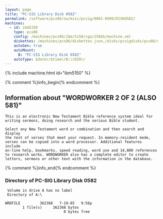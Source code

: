 ```yaml
---
layout: page
title: "PC-SIG Library Disk #582"
permalink: /software/pcx86/sw/misc/pcsig/0001-0999/DISK0582/
machines:
  - id: ibm5150
    type: pcx86
    config: /machines/pcx86/ibm/5150/cga/256kb/machine.xml
    diskettes: /machines/pcx86/diskettes.json,/disks/pcsigdisks/pcx86/diskettes.json
    autoGen: true
    autoMount:
      B: "PC-SIG Library Disk 0582"
    autoType: $date\r$time\rB:\rDIR\r
---
```


{% include machine.html id="ibm5150" %}

{% comment %}info_begin{% endcomment %}

## Information about "WORDWORKER 2 OF 2 (ALSO 581)"

    This is an electronic New Testament Bible reference system ideal for
    writing sermons, doing research and the serious Bible student.
    
    Select any New Testament word or combination and then search and display
    the text of verses that meet your request. In memory-resident mode,
    verses can be copied into a word processor. Additional features include
    on-line help, bookmarks, speed reading, word use and 14,800 references
    to research works. WORDWORKER also has a complete editor to create
    letters, sermons or other text with the information in the database.
{% comment %}info_end{% endcomment %}


### Directory of PC-SIG Library Disk 0582

     Volume in drive A has no label
     Directory of A:\

    WRDFILE         362368   7-19-85   9:56p
            1 file(s)     362368 bytes
                               0 bytes free

